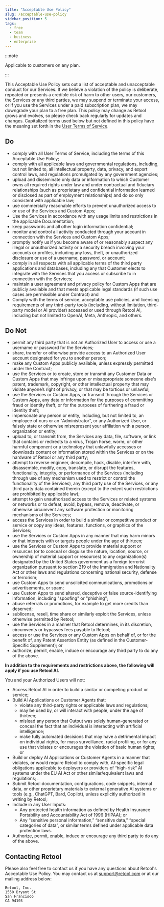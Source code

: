 ```yaml
---
title: "Acceptable Use Policy"
slug: /acceptable-use-policy
sidebar_position: 5
tags:
  - free
  - team
  - business
  - enterprise
---
```


:::note

Applicable to customers on any plan.

:::

This Acceptable Use Policy sets out a list of acceptable and unacceptable conduct for our Services. If we believe a violation of the policy is deliberate, repeated or presents a credible risk of harm to other users, our customers, the Services or any third parties, we may suspend or terminate your access, or if you use the Services under a paid subscription plan, we may downgrade your plan to a free plan. This policy may change as Retool grows and evolves, so please check back regularly for updates and changes. Capitalized terms used below but not defined in this policy have the meaning set forth in the [User Terms of Service](https://docs.retool.com/legal/user-terms-of-service).

## Do

- comply with all User Terms of Service, including the terms of this Acceptable Use Policy;
- comply with all applicable laws and governmental regulations, including, but not limited to, all intellectual property, data, privacy, and export control laws, and regulations promulgated by any government agencies;
- upload and disseminate only data or information to which Customer owns all required rights under law and under contractual and fiduciary relationships (such as proprietary and confidential information learned or disclosed as part of employment relationships) and do so only consistent with applicable law;
- use commercially reasonable efforts to prevent unauthorized access to or use of the Services and Custom Apps;
- Use the Services in accordance with any usage limits and restrictions in the applicable Documentation;
- keep passwords and all other login information confidential;
- monitor and control all activity conducted through your account in connection with the Services and Custom Apps;
- promptly notify us if you become aware of or reasonably suspect any illegal or unauthorized activity or a security breach involving your accounts or profiles, including any loss, theft, or unauthorized disclosure or use of a username, password, or account;
- comply in all respects with all applicable terms of the third party applications and databases, including any that Customer elects to integrate with the Services that you access or subscribe to in connection with the Services;
- maintain a user agreement and privacy policy for Custom Apps that are publicly available and that meets applicable legal standards (if such use cases are permissible under Contract) and
- Comply with the terms of service, acceptable use policies, and licensing requirements of any third-party tools (including, without limitation, third-party model or AI provider) accessed or used through Retool AI, including but not limited to OpenAI, Meta, Anthropic, and others.

## Do Not

- permit any third party that is not an Authorized User to access or use a username or password for the Services;
- share, transfer or otherwise provide access to an Authorized User account designated for you to another person;
- make any Custom Apps publicly available, unless expressly permitted under the Contract;
- use the Services or to create, store or transmit any Customer Data or Custom Apps that may infringe upon or misappropriate someone else's patent, trademark, copyright, or other intellectual property that may violate anyone’s right of privacy, or that may be tortious or unlawful;
- use the Services or Custom Apps, or transmit through the Services or Custom Apps, any data or information for the purposes of committing fraud or identity theft, or for the purposes of furthering a fraud or identity theft;
- impersonate any person or entity, including, but not limited to, an employee of ours or an "Administrator", or any Authorized User, or falsely state or otherwise misrepresent your affiliation with a person, organization or entity;
- upload to, or transmit from, the Services any data, file, software, or link that contains or redirects to a virus, Trojan horse, worm, or other harmful component or a technology that unlawfully accesses or downloads content or information stored within the Services or on the hardware of Retool or any third party;
- attempt to reverse engineer, decompile, hack, disable, interfere with, disassemble, modify, copy, translate, or disrupt the features, functionality, integrity, or performance of the Services (including through use of any mechanism used to restrict or control the functionality of the Services), any third party use of the Services, or any third party data contained therein (except to the extent such restrictions are prohibited by applicable law);
- attempt to gain unauthorized access to the Services or related systems or networks or to defeat, avoid, bypass, remove, deactivate, or otherwise circumvent any software protection or monitoring mechanisms of the Services;
- access the Services in order to build a similar or competitive product or service or copy any ideas, features, functions, or graphics of the Services;
- use the Services or Custom Apps in any manner that may harm minors or that interacts with or targets people under the age of thirteen;
- use the Services or Custom Apps to provide material support or resources (or to conceal or disguise the nature, location, source, or ownership of material support or resources) to any organization(s) designated by the United States government as a foreign terrorist organization pursuant to section 219 of the Immigration and Nationality Act or other laws and regulations concerning national security, defense or terrorism;
- use Custom Apps to send unsolicited communications, promotions or advertisements, or spam;
- use Custom Apps to send altered, deceptive or false source-identifying information, including "spoofing" or "phishing";
- abuse referrals or promotions, for example to get more credits than deserved;
- sublicense, resell, time share or similarly exploit the Services, unless otherwise permitted by Retool;
- use the Services in a manner that Retool determines, in its discretion, circumvents or bypasses fees payable to Retool;
- access or use the Services or any Custom Apps on behalf of, or for the benefit of, any Patent Assertion Entity (as defined in the Customer-Specific Supplement); or
- authorize, permit, enable, induce or encourage any third party to do any of the above.

**In addition to the requirements and restrictions above, the following will apply if you use Retool AI.**

You and your Authorized Users will not:

- Access Retool AI in order to build a similar or competing product or service;
- Build AI Applications or Customer Agents that:
    - violate any third-party rights or applicable laws and regulations;
    - may be used by, or will interact with people, under the age of thirteen;
    - mislead any person that Output was solely human-generated or conceal the fact that an individual is interacting with artificial intelligence;
    - make fully automated decisions that may have a detrimental impact on individual rights, for mass surveillance, racial profiling, or for any use that violates or encourages the violation of basic human rights; or
- Build or deploy AI Applications or Customer Agents in a manner that violates, or would require Retool to comply with, AI-specific legal obligations applicable to deployers or providers of “high-risk” AI systems under the EU AI Act or other similar/equivalent laws and regulations; .
- Submit Retool documentation, configurations, code snippets, internal data, or other proprietary materials to external generative AI systems or tools (e.g., ChatGPT, Bard, Copilot), unless explicitly authorized in writing by Retool;
- Include in any User Inputs:
    - Any protected health information as defined by Health Insurance Portability and Accountability Act of 1996 (HIPAA); or
    - Any “sensitive personal information,” “sensitive data,” “special categories of data”, or similar terms defined under applicable data protection laws.
- Authorize, permit, enable, induce or encourage any third party to do any of the above.

## Contacting Retool

Please also feel free to contact us if you have any questions about Retool's Acceptable Use Policy. You may contact us at support@retool.com or at our mailing address below:

```
Retool, Inc.
1550 Bryant St
San Francisco
CA 94103
```
